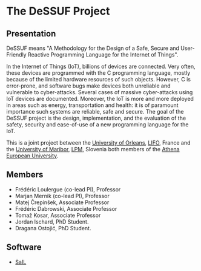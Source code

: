 # The DeSSUF Project

## Presentation

DeSSUF means "A Methodology for the Design of a Safe, Secure and User-Friendly Reactive Programming Language for the Internet of Things". 

In the Internet of Things (IoT), billions of devices are connected. Very often, these  devices are programmed with the C programming language, 
mostly because of the limited hardware resources of such objects. However, C is error-prone, and software bugs make devices both unreliable and 
vulnerable to cyber-attacks. Several cases of massive cyber-attacks using IoT devices are documented. 
Moreover, the IoT is more and more deployed in areas such as energy, transportation and health: it is of paramount importance such systems 
are reliable, safe and secure. The goal of the DeSSUF project is the design, implementation, and the evaluation of the safety, security 
and ease-of-use of a new programming language for the IoT. 

This is a joint project between the [University of Orleans](https://www.univ-orleans.fr), [LIFO](https://www.univ-orleans.fr/lifo), France 
and the [University of Maribor](https://www.um.si/en), [LPM](https://lpm.feri.um.si/en/), Slovenia both members of the 
[Athena European University](http://www.athenaeuropeanuniversity.eu). 

## Members

- Frédéric Loulergue (co-lead PI), Professor
- Marjan Mernik (co-lead PI), Professor
- Matej Črepinšek, Associate Professor
- Frédéric Dabrowski, Associate Professor
- Tomaž Kosar, Associate Professor
- Jordan Ischard, PhD Student.
- Dragana Ostojić, PhD Student.

## Software

- [SaIL](https://github.com/sail-pl/SAIL)

